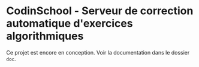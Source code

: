 # CodinSchool - Serveur de correction automatique d'exercices algorithmiques

Ce projet est encore en conception. Voir la documentation dans le dossier `doc`.